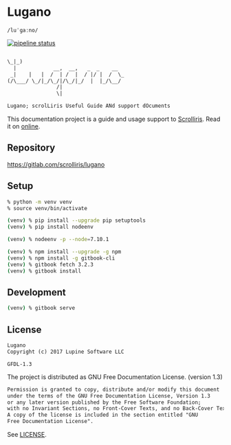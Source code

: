 # Lugano

`/luˈɡaːno/`

[![pipeline status][pipeline]][commit]


```txt

\_|_)
  |            __,  __,   _  _    __
 _|    |   |  /  | /  |  / |/ |  /  \_
(/\___/ \_/|_/\_/|/\_/|_/  |  |_/\__/
                /|
                \|

Lugano; scrolLiris Useful Guide ANd support dOcuments
```

This documentation project is a guide and usage support to [Scrolliris](
https://about.scrolliris.com/). Read it on [online](
https://support.scrolliris.com/).


## Repository

https://gitlab.com/scrolliris/lugano


## Setup

```zsh
% python -m venv venv
% source venv/bin/activate

(venv) % pip install --upgrade pip setuptools
(venv) % pip install nodeenv

(venv) % nodeenv -p --node=7.10.1

(venv) % npm install --upgrade -g npm
(venv) % npm install -g gitbook-cli
(venv) % gitbook fetch 3.2.3
(venv) % gitbook install
```

## Development

```zsh
(venv) % gitbook serve
```


## License

```txt
Lugano
Copyright (c) 2017 Lupine Software LLC
```

`GFDL-1.3`

The project is distributed as GNU Free Documentation License. (version 1.3)

```txt
Permission is granted to copy, distribute and/or modify this document
under the terms of the GNU Free Documentation License, Version 1.3
or any later version published by the Free Software Foundation;
with no Invariant Sections, no Front-Cover Texts, and no Back-Cover Texts.
A copy of the license is included in the section entitled "GNU
Free Documentation License".
```

See [LICENSE](LICENSE).


[pipeline]: https://gitlab.com/scrolliris/lugano/badges/master/pipeline.svg
[commit]: https://gitlab.com/scrolliris/lugano/commits/master
